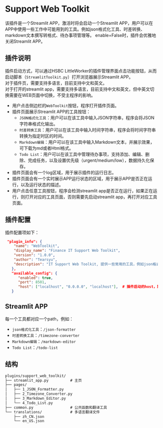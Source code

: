 # Support Web Toolkit
该插件是一个Streamlit APP，激活时将会启动一个Streamlit APP，用户可以在APP中使用一些工作中可能用到的工具。例如json格式化工具、时差转换、markdown文本撰写转格式、待办事项管理等。
enable=False时，插件会优雅地关闭Streamlit APP。

## 插件说明
插件启动方式，可以通过HSBC LittleWorker的插件管理界面点击功能按钮，从而启动脚本（`StreamlitToolkit.py`）打开浏览器展示Streamlit APP。  
对于插件页，需要支持多语言，目前支持中文和英文。   
对于打开的streamlit app，需要支持多语言，目前支持中文和英文，但中英文切换需要在WEB页面中切换，不受主程序的影响。

- 用户点击侧边栏的`WebToolkit`按钮，程序打开插件页面。
- 插件页面展示Streamlit APP的工具按钮：
  - `JSON格式化工具`：用户可以在该工具中输入JSON字符串，程序会将JSON字符串格式化输出。
  - `时差转换工具`：用户可以在该工具中输入时间字符串，程序会将时间字符串转换为指定时区的时间。
  - `Markdown编辑`：用户可以在该工具中输入Markdown文本，并展示效果，可下载为md或者Html格式。
  - `Todo List`：用户可以在该工具中管理待办事项，支持添加、编辑、删除、完成任务，以及设置优先级（urgent/medium/low），数据持久化保存。
- 插件页面会有一个log区域，用于展示插件的运行日志。
- 插件页面会有一个实时展示APP运行状态的区域，用于展示APP是否正在运行，以及运行状态的描述。
- 用户点击任意工具按钮，程序会检测streamlit app是否正在运行，如果正在运行，则打开对应的工具页面，否则需要先启动streamlit app，再打开对应工具页面。

## 插件配置
插件配置项如下：

```json
 "plugin_info": {
    "name": "WebToolkit",
    "display_name": "Finance IT Support Web Toolkit",
    "version": "1.0.0",
    "author": "Tearsyu",
    "description": "IT Support Web Toolkit, 提供一些常用的工具，例如json格式化工具、时差转换、markdown文本撰写转格式、待办事项管理等。",
   },
   "available_config": {
      "enabled": true,
      "port": 8501,
      "host": ["localhost", "0.0.0.0", "localhost"],  # 插件启动的host，默认localhost, 可以配置为0.0.0.0，这样可以通过ip访问
   }
```
## Streamlit APP
每一个工具都对应一个path，例如：
- `json格式化工具`：`/json-formatter`
- `时差转换工具`：`/timezone-converter`
- `Markdown编辑`：`/markdown-editor`
- `Todo List`：`/todo-list` 

## 结构

```txt
plugins/support_web_toolkit/
├── streamlit_app.py          # 主页
├── pages/
│   ├── 1_JSON_Formatter.py
│   ├── 2_Timezone_Converter.py
│   ├── 3_Markdown_Editor.py
│   └── 4_Todo_List.py
├── common.py                 # 公共函数和翻译工具
└── translations/             # 多语言翻译文件
    ├── zh_CN.json
    └── en_US.json
```
